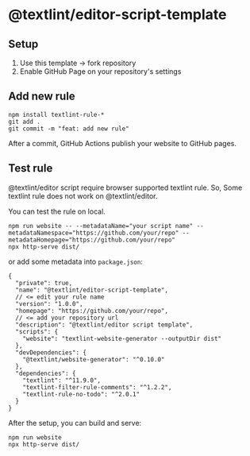# @textlint/editor-script-template

## Setup

1. Use this template → fork repository
2. Enable GitHub Page on your repository's settings

## Add new rule

    npm install textlint-rule-*
    git add .
    git commit -m "feat: add new rule"

After a commit, GitHub Actions publish your website to GitHub pages.

## Test rule

@textlint/editor script require browser supported textlint rule. So, Some textlint rule does not work on
@textlint/editor.

You can test the rule on local.

    npm run website -- --metadataName="your script name" --metadataNamespace="https://github.com/your/repo" --metadataHomepage="https://github.com/your/repo"
    npx http-serve dist/

or add some metadata into `package.json`:

```json5
{
  "private": true,
  "name": "@textlint/editor-script-template",
  // <= edit your rule name
  "version": "1.0.0",
  "homepage": "https://github.com/your/repo",
  // <= add your repository url
  "description": "@textlint/editor script template",
  "scripts": {
    "website": "textlint-website-generator --outputDir dist"
  },
  "devDependencies": {
    "@textlint/website-generator": "^0.10.0"
  },
  "dependencies": {
    "textlint": "^11.9.0",
    "textlint-filter-rule-comments": "^1.2.2",
    "textlint-rule-no-todo": "^2.0.1"
  }
}
```

After the setup, you can build and serve:

    npm run website
    npx http-serve dist/
